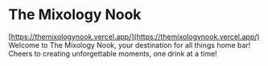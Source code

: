 # The Mixology Nook
[https://themixologynook.vercel.app/](https://themixologynook.vercel.app/)
Welcome to The Mixology Nook, your destination for all things home bar! Cheers to creating unforgettable moments, one drink at a time!